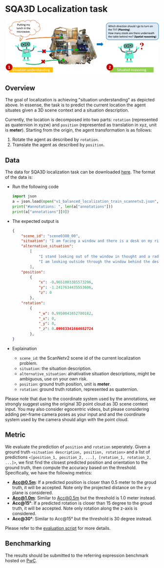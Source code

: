 SQA3D Localization task
===
<p align="center"><img width="740" src="sqa3d.png"></p>

## Overview

The goal of localization is achieving "situation understanding" as depicted above.
In essense, the task is to predict the current location the agent situates given a 3D scene context and a situation description.

Currently, the location is decomposed into two parts: `rotation` (represented as quaternion in xyzw) and `position` (represented as translation in xyz, unit is **meter**). Starting from the origin, the agent transformation is as follows:

1. Rotate the agent as described by `rotation`.
2. Translate the agent as described by `position`.

## Data

The data for SQA3D localization task can be downloaded [here](https://zenodo.org/record/7792397/files/localization_task.zip?download=1). The format of the data is:

- Run the following code

    ```python
    import json
    a = json.load(open("v1_balanced_localization_train_scannetv2.json", "r"))
    print("#annotations: ", len(a["annotations"]))
    print(a["annotations"][0])
    ```
- The expected output is

    ```json
    {
        "scene_id": "scene0380_00",
        "situation": "I am facing a window and there is a desk on my right and a chair behind me.",
        "alternative_situation":
            [
                "I stand looking out of the window in thought and a radiator is right in front of me.",
                "I am looking outside through the window behind the desk."
            ],
        "position":
            {
                "x": -0.9651003385573296,
                "y": -1.2417634435553606,
                "z": 0
            },
        "rotation":
            {
                "_w": 0.9950041652780182,
                "_x": 0,
                "_y": 0,
                "_z": 0.09983341664682724
            },
    }
    ```
- Explaination

    - `scene_id`: the ScanNetv2 scene id of the current localization problem.
    - `situation`: the situation description.
    - `alternative_situation`: alnativative situation descriptions, might be ambiguous, use on your own risk.
    - `position`: ground truth position, unit is **meter**.
    - `rotation`: ground truth rotation, represented as quaternion.


Please note that due to the coordinate system used by the annotations, we strongly suggest using the original 3D point cloud as 3D scene context input. You may also consider egocentric videos, but please considering adding per-frame camera poses as your input and and the coordinate system used by the camera should align with the point cloud.

## Metric

We evaluate the prediction of `position` and `rotation` seperately. Given a ground truth `<situation description, position, rotation>` and a list of predictions `<[position_1, position_2, ...], [rotation_1, rotation_2, ...]>`, we first find the closest predicted position and orientation to the ground truth, then compute the accuracy based on the threshold. Specifically, we have the following metrics:

- **Acc@0.5m**: If a predicted position is closer than 0.5 meter to the groud truth, it will be accepted. Note only the projected distance on the x-y plane is considered.
- **Acc@1.0m**: Similar to Acc@0.5m but the threshold is 1.0 meter instead.
- **Acc@15°**: If a predicted rotation is closer than 15 degree to the groud truth, it will be accepted. Note only rotation along the z-axis is considered.
- **Acc@30°**: Similar to Acc@15° but the threshold is 30 degree instead.

Please refer to the [evaluation script](../utils/localization_metric.py) for more details.


## Benchmarking

The results should be submitted to the referring expression benchmark hosted on [PwC](https://paperswithcode.com/dataset/sqa3d).
